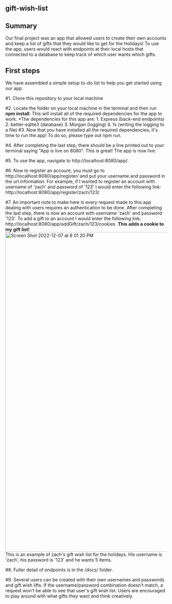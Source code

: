 
## gift-wish-list


## Summary 
Our final project was an app that allowed users to create their own accounts and keep a list of gifts that they would like to get for the Holidays! To use the app, users would react with endpoints at their local hosts that connected to a database to keep track of which user wants which gifts.

## First steps
We have assembled a simple setup to-do list to help you get started using our app.

#1. Clone this repository to your local machine

#2. Locate the folder on your local machine in the terminal and then run **npm install**. This will install all of the required dependencies for the app to work.
    *The dependencies for this app are:
        1. Express (back-end endpoints)
        2. better-sqlite3 (database)
        3. Morgan (logging)
        4. fs (writing the logging to a file)
#3. Now that you have installed all the required dependencies, it's time to run the app! To do so, please type out npm run.

#4. After completing the last step, there should be a line printed out to your terminal saying "App is live on 8080". This is great! The app is now live.

#5. To use the app, navigate to http://localhost:8080/app/.

#6. Now to register an account, you must go to http://localhost:8080/app/register/ and put your username and password in the url information. For example, if I wanted to register an account with username of 'zach' and password of '123' I would enter the following link: http://localhost:8080/app/register/zach/123/

#7. An important note to make here is every request made to this app dealing with users requires an authentication to be done. After completing the last step, there is now an account with username 'zach' and password '123'. To add a gift to an account I would enter the following link:
http://localhost:8080/app/addGift/zach/123/cookies.
    **This adds a cookie to my gift list!**
<img width="999" alt="Screen Shot 2022-12-07 at 8 01 20 PM" src="https://user-images.githubusercontent.com/69776292/206330933-8158d45c-44db-46ed-ac81-feaf54bc5637.png">
This is an example of zach's gift wish list for the holidays. His username is 'zach', his password is '123' and he wants 5 items.


#8. Fuller detail of endpoints is in the /docs/ folder.

#9. Several users can be created with their own usernames and passwords and gift wish lifts. If the username/password combination doesn't match, a request won't be able to see that user's gift wish list. Users are encouraged to play around with what gifts they want and think creatively.
